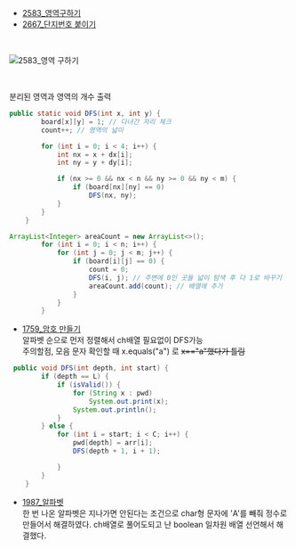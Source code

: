 - [2583_영역구하기](https://www.acmicpc.net/problem/2583)
- [2667_단지번호 붙이기](https://www.acmicpc.net/problem/2667)
</br>

![2583_영역 구하기](https://github.com/gangintheremark/Algorithm/assets/81904943/86aa8502-37c5-4fd8-bd95-80c62bd00baf) 

 </br>

분리된 영역과 영역의 개수 출력 </br>

```java
public static void DFS(int x, int y) {
        board[x][y] = 1; // 다녀간 자리 체크
        count++; // 영역의 넓이

        for (int i = 0; i < 4; i++) {
            int nx = x + dx[i];
            int ny = y + dy[i];

            if (nx >= 0 && nx < n && ny >= 0 && ny < m) {
                if (board[nx][ny] == 0)
                    DFS(nx, ny);
            }
        }
    }

ArrayList<Integer> areaCount = new ArrayList<>();
        for (int i = 0; i < n; i++) { 
            for (int j = 0; j < m; j++) { 
                if (board[i][j] == 0) {
                    count = 0;
                    DFS(i, j); // 주변에 0인 곳들 넓이 탐색 후 다 1로 바꾸기
                    areaCount.add(count); // 배열에 추가
                }
            }
        }
```

- [1759_암호 만들기](https://www.acmicpc.net/problem/1759) </br>
알파벳 순으로 먼저 정렬해서 ch배열 필요없이 DFS가능 </br>
주의할점, 모음 문자 확인할 때 x.equals("a") 로 ~~x=="a"했다가 틀림~~</br>
```java
 public void DFS(int depth, int start) {
        if (depth == L) {
            if (isValid()) {
                for (String x : pwd)
                    System.out.print(x);
                System.out.println();
            }
        } else {
            for (int i = start; i < C; i++) {
                pwd[depth] = arr[i];
                DFS(depth + 1, i + 1);

            }
        }
    }
```

- [1987_알파벳](https://www.acmicpc.net/problem/1987)</br>
한 번 나온 알파벳은 지나가면 안된다는 조건으로 char형 문자에 'A'를 빼줘 정수로 만들어서 해결하였다. ch배열로 풀어도되고 난 boolean 일차원 배열 선언해서 해결했다. </br>
